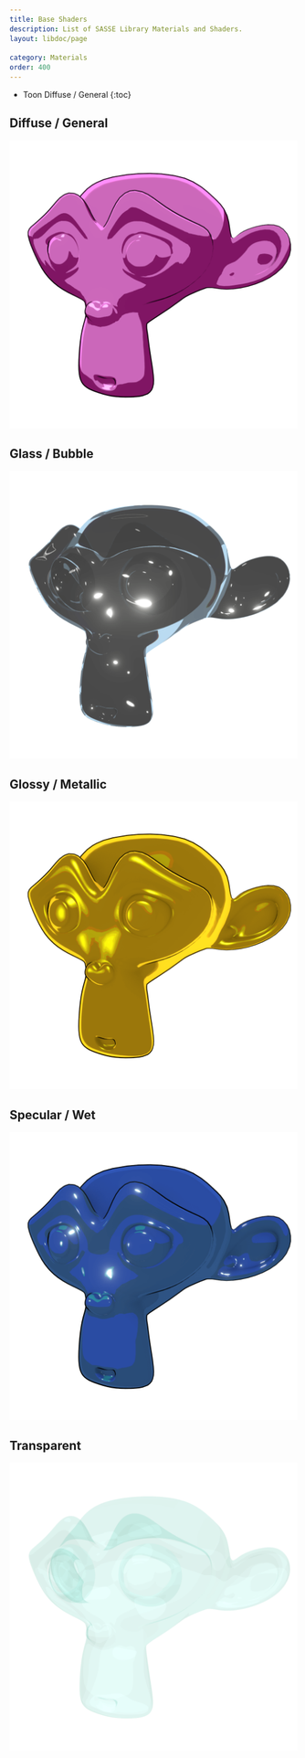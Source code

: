 ```yaml
---
title: Base Shaders
description: List of SASSE Library Materials and Shaders.
layout: libdoc/page

category: Materials
order: 400
---
```

- Toon Diffuse / General
{:toc}

## Diffuse / General
![Diffuse](/assets/Materials/Base_Shaders/SASSE_DiffuseGeneral_Preview.png)

## Glass / Bubble
![Glass](/assets/Materials/Base_Shaders/SASSE_GlassBubble_Preview.png)

## Glossy / Metallic
![Glossy](/assets/Materials/Base_Shaders/SASSE_GlossyMetallic_Preview.png)

## Specular / Wet
![Specular](/assets/Materials/Base_Shaders/SASSE_SpecularWet_Preview.png)

## Transparent
![Transparent](/assets/Materials/Base_Shaders/SASSE_Transparent_Preview.png)
